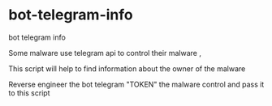 # bot-telegram-info
bot telegram info
 
 Some malware use telegram api to control their malware ,
 
 This script will help to find information about the owner of the malware
 
 
 
 Reverse engineer the bot telegram "TOKEN" the malware control and pass it to this script
